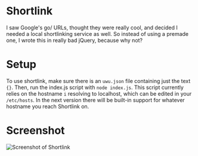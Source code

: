 # Shortlink
I saw Google's go/ URLs, thought they were really cool, and decided I needed a local shortlinking service as well. So instead of using a premade one, I wrote this in really bad jQuery, because why not?

# Setup
To use shortlink, make sure there is an `uwu.json` file containing just the text `{}`. Then, run the index.js script with `node index.js`. This script currently relies on the hostname `i` resolving to localhost, which can be edited in your `/etc/hosts`. In the next version there will be built-in support for whatever hostname you reach Shortlink on.

# Screenshot
![Screenshot of Shortlink](https://ungato.tk/uwu.png)
